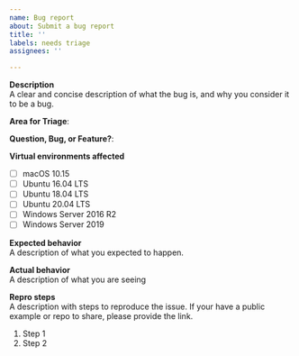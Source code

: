 ```yaml
---
name: Bug report
about: Submit a bug report
title: ''
labels: needs triage
assignees: ''

---
```


**Description**  
A clear and concise description of what the bug is, and why you consider it to be a bug.

**Area for Triage**:  
<!-- See https://github.com/actions/virtual-environments/tree/main/triage-rules.yml for areas -->

**Question, Bug, or Feature?**:  
<!-- Choose "Question", "Bug", or "Feature" -->

**Virtual environments affected**  
- [ ] macOS 10.15
- [ ] Ubuntu 16.04 LTS
- [ ] Ubuntu 18.04 LTS
- [ ] Ubuntu 20.04 LTS
- [ ] Windows Server 2016 R2
- [ ] Windows Server 2019

**Expected behavior**  
A description of what you expected to happen.

**Actual behavior**  
A description of what you are seeing

**Repro steps**  
A description with steps to reproduce the issue. If your have a public example or repo to share,
please provide the link.

1. Step 1
2. Step 2
